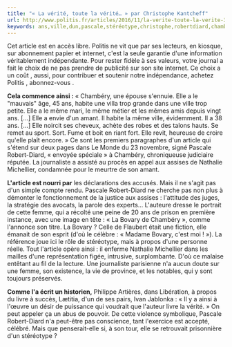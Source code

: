 ```yaml
---
title: "« La vérité, toute la vérité… » par Christophe Kantcheff"
url: http://www.politis.fr/articles/2016/11/la-verite-toute-la-verite-35861/
keywords: ans,ville,dun,pascale,stéréotype,christophe,robertdiard,chambéry,vérité,dune,propos,bovary,kantcheff
---
```

Cet article est en accès libre. Politis ne vit que par ses lecteurs, en kiosque, sur abonnement papier et internet, c'est la seule garantie d'une information véritablement indépendante. Pour rester fidèle à ses valeurs, votre journal a fait le choix de ne pas prendre de publicité sur son site internet. Ce choix a un coût , aussi, pour contribuer et soutenir notre indépendance, achetez Politis , abonnez-vous .

**Cela commence ainsi :** « Chambéry, une épouse s'ennuie. Elle a le "mauvais" âge, 45 ans, habite une villa trop grande dans une ville trop petite. Elle a le même mari, le même métier et les mêmes amis depuis vingt ans. \[...\] Elle a envie d'un amant. Il habite la même ville, évidemment. Il a 38 ans. \[...\] Elle noircit ses cheveux, achète des robes et des talons hauts. Se remet au sport. Sort. Fume et boit en riant fort. Elle revit, heureuse de croire qu'elle plaît encore. » Ce sont les premiers paragraphes d'un article qui s'étend sur deux pages dans Le Monde du 23 novembre, signé Pascale Robert-Diard, « envoyée spéciale » à Chambéry, chroniqueuse judiciaire réputée. La journaliste a assisté au procès en appel aux assises de Nathalie Michellier, condamnée pour le meurtre de son amant.

**L'article est nourri par** les déclarations des accusés. Mais il ne s'agit pas d'un simple compte rendu. Pascale Robert-Diard ne cherche pas non plus à démonter le fonctionnement de la justice aux assises : l'attitude des juges, la stratégie des avocats, la parole des experts... L'auteure dresse le portrait de cette femme, qui a récolté une peine de 20 ans de prison en première instance, avec une image en tête : « La Bovary de Chambéry », comme l'annonce son titre. La Bovary ? Celle de Flaubert était une fiction, elle émanait de son esprit (d'où le célèbre : « Madame Bovary, c'est moi ! »). La référence joue ici le rôle de stéréotype, mais à propos d'une personne réelle. Tout l'article opère ainsi : il enferme Nathalie Michellier dans les mailles d'une représentation figée, intrusive, surplombante. D'où ce malaise entêtant au fil de la lecture. Une journaliste parisienne n'a aucun doute sur une femme, son existence, la vie de province, et les notables, qui y sont toujours préservés.

**Comme l'a écrit un historien,** Philippe Artières, dans Libération, à propos du livre à succès, Lætitia, d'un de ses pairs, Ivan Jablonka : « Il y a ainsi à l'œuvre un désir de puissance qui voudrait que l'auteur livre la vérité. » On peut appeler ça un abus de pouvoir. De cette violence symbolique, Pascale Robert-Diard n'a peut-être pas conscience, tant l'exercice est accepté, célébré. Mais que penserait-elle si, à son tour, elle se retrouvait prisonnière d'un stéréotype ?
